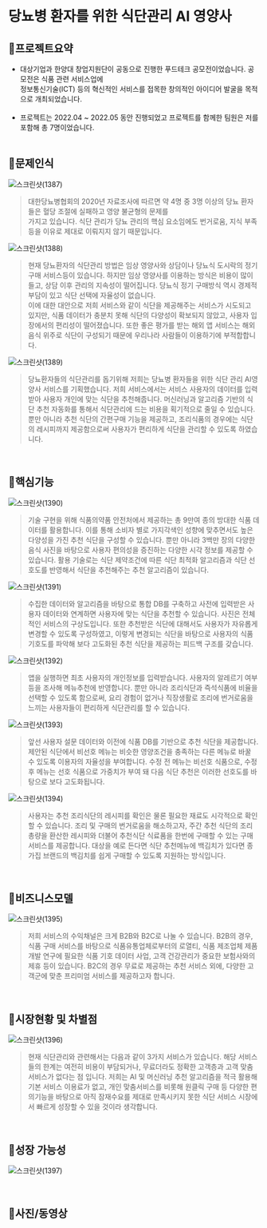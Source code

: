 # 당뇨병 환자를 위한 식단관리 AI 영양사



## :pushpin:**프로젝트요약**
- 대상기업과 한양대 창업지원단이 공동으로 진행한 푸드테크 공모전이었습니다. 공모전은 식품 관련 서비스업에 <br/>정보통신기술(ICT) 등의 혁신적인 서비스를 접목한 창의적인 아이디어 발굴을 목적으로 개최되었습니다.<br/>
&nbsp; 
- 프로젝트는 2022.04 ~ 2022.05 동안 진행되었고 프로젝트를 함께한 팀원은 저를 포함해 총 7명이었습니다.<br/>
&nbsp; 




## :pushpin:**문제인식**
![스크린샷(1387)](https://user-images.githubusercontent.com/99727385/175970665-b9c38402-dd47-4e59-93da-7b20aa7beccd.png)
>  대한당뇨병협회의 2020년 자료조사에 따르면 약 4명 중 3명 이상의 당뇨 환자들은 혈당 조절에 실패하고 영양 불균형의 문제를<br/>가지고 있습니다. 식단 관리가 당뇨 관리의 핵심 요소임에도 번거로움, 지식 부족 등을 이유로 제대로 이뤄지지 않기 때문입니다.<br/>


![스크린샷(1388)](https://user-images.githubusercontent.com/99727385/175970669-0b274103-5c5e-4302-9f51-03610eaf1058.png)
> 현재 당뇨환자의 식단관리 방법은 임상 영양사와 상담이나 당뇨식 도시락의 정기 구매 서비스등이 있습니다. 하지만 임상 영양사를 이용하는 방식은 비용이 많이 들고, 상담 이후 관리의 지속성이 떨어집니다. 당뇨식 정기 구매방식 역시 경제적 부담이 있고 식단 선택에 자율성이 없습니다.<br/>이에 대한 대안으로 저희 서비스와 같이 식단을 제공해주는 서비스가 시도되고 있지만, 식품 데이터가 충분치 못해 식단의 다양성이 확보되지 않았고, 사용자 입장에서의 편리성이 떨어졌습니다. 또한 좋은 평가를 받는 해외 앱 서비스는 해외 음식 위주로 식단이 구성되기 때문에 우리나라 사람들이 이용하기에 부적합합니다.<br/>



![스크린샷(1389)](https://user-images.githubusercontent.com/99727385/175970672-bae487e4-67f9-4af4-89b0-2e3a12f89e99.png)
> 당뇨환자들의 식단관리를 돕기위해 저희는 당뇨병 환자들을 위한 식단 관리 AI영양사 서비스를 기획했습니다. 저희 서비스에서는 서비스 사용자의 데이터를 입력받아 사용자 개인에 맞는 식단을 추천해줍니다. 머신러닝과 알고리즘 기반의 식단 추천 자동화를 통해서 식단관리에 드는 비용을 획기적으로 줄일 수 있습니다. 뿐만 아니라 추천 식단의 간편구매 기능을 제공하고, 조리식품의 경우에는 식단의 레시피까지 제공함으로써 사용자가 편리하게 식단을 관리할 수 있도록 하였습니다.<br/>

&nbsp; 

## :pushpin:**핵심기능**
![스크린샷(1390)](https://user-images.githubusercontent.com/99727385/175970673-931eb745-92e4-42cb-9c9f-bca43d2bea89.png)
>  기술 구현을 위해 식품의약품 안전처에서 제공하는 총 9만여 종의 방대한 식품 데이터를 활용합니다. 이를 통해 소비자 별로 가지각색인 성향에 맞추면서도 높은 다양성을 가진 추천 식단을 구성할 수 있습니다. 뿐만 아니라 3백만 장의 다양한 음식 사진을 바탕으로 사용자 편의성을 증진하는 다양한 시각 정보를 제공할 수 있습니다.
활용 기술로는 식단 제약조건에 따른 식단 최적화 알고리즘과 식단 선호도를 반영해서 식단을 추천해주는 추천 알고리즘이 있습니다.


![스크린샷(1391)](https://user-images.githubusercontent.com/99727385/175970675-efbe388c-669e-4be8-b57a-88c2b67cc120.png)
> 수집한 데이터와 알고리즘을 바탕으로 통합 DB를 구축하고 사전에 입력받은 사용자 데이터와 연계하면 사용자에 맞는 식단을 추천할 수 있습니다. 사진은 전체적인 서비스의 구상도입니다. 또한 추천받은 식단에 대해서도 사용자가 자유롭게 변경할 수 있도록 구성하였고, 이렇게 변경되는 식단을 바탕으로 사용자의 식품 기호도를 파악해 보다 고도화된 추천 식단을 제공하는 피드백 구조를 갖습니다.

![스크린샷(1392)](https://user-images.githubusercontent.com/99727385/175970678-bf8334a3-1b31-4961-9da0-eeaba93fbb78.png)
> 앱을 실행하면 최초 사용자의 개인정보를 입력받습니다. 사용자의 알레르기 여부 등을 조사해 메뉴추천에 반영합니다. 뿐만 아니라 조리식단과 즉석식품에 비율을 선택할 수 있도록 함으로써, 요리 경험이 없거나 직장생활로 조리에 번거로움을 느끼는 사용자들이 편리하게 식단관리를 할 수 있습니다.

![스크린샷(1393)](https://user-images.githubusercontent.com/99727385/175970679-8c5fe278-8a4b-42a6-b2a2-d4ba7f748c47.png)
> 앞선 사용자 설문 데이터와 이전에 식품 DB를 기반으로 추천 식단을 제공합니다. 제안된 식단에서 비선호 메뉴는 비슷한 영양조건을 충족하는 다른 메뉴로 바꿀 수 있도록 이용자의 자율성을 부여합니다. 수정 전 메뉴는 비선호 식품으로, 수정 후 메뉴는 선호 식품으로 가중치가 부여 돼 다음 식단 추천은 이러한 선호도를 바탕으로 보다 고도화됩니다.

![스크린샷(1394)](https://user-images.githubusercontent.com/99727385/175970680-766a1be6-3976-4951-9d64-104886e1ea64.png)
> 사용자는 추천 조리식단의 레시피를 확인은 물론 필요한 재료도 시각적으로 확인할 수 있습니다. 조리 및 구매의 번거로움을 해소하고자, 주간 추천 식단의 조리 총량을 환산한 레시피와 더불어 추천식단 식료품을 한번에 구매할 수 있는 구매서비스를 제공합니다. 대상을 예로 든다면 식단 추천메뉴에 백김치가 있다면 종가집 브랜드의 백김치를 쉽게 구매할 수 있도록 지원하는 방식입니다.

&nbsp; 

## :pushpin:**비즈니스모델**
![스크린샷(1395)](https://user-images.githubusercontent.com/99727385/175970685-1057190c-1bcc-40f2-938a-4bdd06d4dca3.png)
> 저희 서비스의 수익채널은 크게 B2B와 B2C로 나눌 수 있습니다. B2B의 경우, 식품 구매 서비스를 바탕으로 식품유통업체로부터의 로열티, 식품 제조업체 제품개발 연구에 필요한 식품 기호 데이터 사업, 고객 건강관리가 중요한 보험사와의 제휴 등이 있습니다. B2C의 경우 무료로 제공하는 추천 서비스 외에, 다양한 고객군에 맞춘 프리미엄 서비스를 제공하고자 합니다.

&nbsp; 

## :pushpin:**시장현황 및 차별점**
![스크린샷(1396)](https://user-images.githubusercontent.com/99727385/175970686-ea22d746-e313-426d-b6d7-38126bb06f6b.png)
> 현재 식단관리와 관련해서는 다음과 같이 3가지 서비스가 있습니다. 해당 서비스들의 한계는 여전히 비용이 부담되거나, 무료더라도 정확한 고객층과 고객 맞춤 서비스가 없다는 점 입니다. 저희는 AI 및 머신러닝 추천 알고리즘을 적극 활용해 기본 서비스 이용료가 없고, 개인 맞춤서비스를 비롯해 원클릭 구매 등 다양한 편의기능을 바탕으로 아직 잠재수요를 제대로 만족시키지 못한 식단 서비스 시장에서 빠르게 성장할 수 있을 것이라 생각합니다.

&nbsp; 

## :pushpin:**성장 가능성**
![스크린샷(1397)](https://user-images.githubusercontent.com/99727385/175970690-aacb0699-a4f6-44f4-9057-9ad7459f0c51.png)

&nbsp; 

## :pushpin:**사진/동영상**



